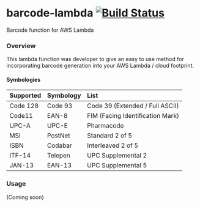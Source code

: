 # barcode-lambda [![Build Status](https://www.travis-ci.org/barnhill/barcode-lambda.svg?branch=master)](https://www.travis-ci.org/barnhill/barcode-lambda)
Barcode function for AWS Lambda

### Overview ###
 
This lambda function was developer to give an easy to use method for incorporating barcode generation into your AWS Lambda / cloud footprint.

#### Symbologies ####

|   Supported   |  Symbology    | List  |
| :------------- | :------------- | :-----|
| Code 128      | Code 93       | Code 39 (Extended / Full ASCII) |
| Code11        | EAN-8         | FIM (Facing Identification Mark) |
| UPC-A         | UPC-E         | Pharmacode   |
| MSI           | PostNet       | Standard 2 of 5 |
| ISBN          | Codabar       | Interleaved 2 of 5 |
| ITF-14        | Telepen       | UPC Supplemental 2 |
| JAN-13        | EAN-13        | UPC Supplemental 5 |

### Usage ###

(Coming soon)
